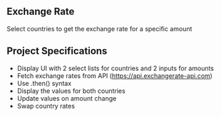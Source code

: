 ## Exchange Rate

Select countries to get the exchange rate for a specific amount

## Project Specifications

- Display UI with 2 select lists for countries and 2 inputs for amounts
- Fetch exchange rates from API (https://api.exchangerate-api.com)
- Use .then() syntax
- Display the values for both countries
- Update values on amount change
- Swap country rates
